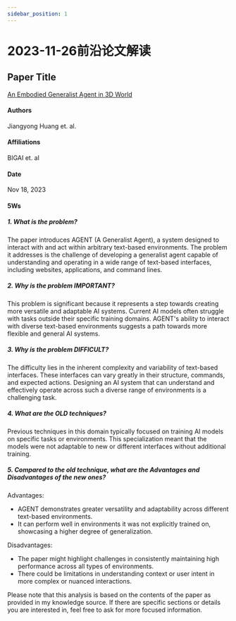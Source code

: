 ```yaml
---
sidebar_position: 1
---
```


# 2023-11-26前沿论文解读

## Paper Title
[An Embodied Generalist Agent in 3D World](https://github.com/weijiang2023/algmon-kb/blob/main/kb/computer.science/AGENT.2311.12871.v1.pdf)

#### Authors
Jiangyong Huang et. al.

#### Affiliations
BIGAI et. al

#### Date
Nov 18, 2023

#### 5Ws

##### 1. What is the problem?
The paper introduces AGENT (A Generalist Agent), a system designed to interact with and act within arbitrary text-based environments. The problem it addresses is the challenge of developing a generalist agent capable of understanding and operating in a wide range of text-based interfaces, including websites, applications, and command lines.

##### 2. Why is the problem IMPORTANT?
This problem is significant because it represents a step towards creating more versatile and adaptable AI systems. Current AI models often struggle with tasks outside their specific training domains. AGENT's ability to interact with diverse text-based environments suggests a path towards more flexible and general AI systems.

##### 3. Why is the problem DIFFICULT?
The difficulty lies in the inherent complexity and variability of text-based interfaces. These interfaces can vary greatly in their structure, commands, and expected actions. Designing an AI system that can understand and effectively operate across such a diverse range of environments is a challenging task.

##### 4. What are the OLD techniques?
Previous techniques in this domain typically focused on training AI models on specific tasks or environments. This specialization meant that the models were not adaptable to new or different interfaces without additional training.

##### 5. Compared to the old technique, what are the Advantages and Disadvantages of the new ones?
Advantages:
* AGENT demonstrates greater versatility and adaptability across different text-based environments.
* It can perform well in environments it was not explicitly trained on, showcasing a higher degree of generalization.

Disadvantages:
* The paper might highlight challenges in consistently maintaining high performance across all types of environments.
* There could be limitations in understanding context or user intent in more complex or nuanced interactions.

Please note that this analysis is based on the contents of the paper as provided in my knowledge source. If there are specific sections or details you are interested in, feel free to ask for more focused information.
